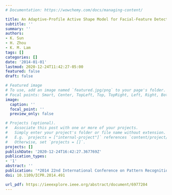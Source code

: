 ```yaml
---
# Documentation: https://wowchemy.com/docs/managing-content/

title: An Adaptive-Profile Active Shape Model for Facial-Feature Detection
subtitle: ''
summary: ''
authors:
- K. Sun
- H. Zhou
- K. M. Lam
tags: []
categories: []
date: '2014-01-01'
lastmod: 2020-12-24T11:42:27-05:00
featured: false
draft: false

# Featured image
# To use, add an image named `featured.jpg/png` to your page's folder.
# Focal points: Smart, Center, TopLeft, Top, TopRight, Left, Right, BottomLeft, Bottom, BottomRight.
image:
  caption: ''
  focal_point: ''
  preview_only: false

# Projects (optional).
#   Associate this post with one or more of your projects.
#   Simply enter your project's folder or file name without extension.
#   E.g. `projects = ["internal-project"]` references `content/project/deep-learning/index.md`.
#   Otherwise, set `projects = []`.
projects: []
publishDate: '2020-12-24T16:42:27.367769Z'
publication_types:
- '1'
abstract: ''
publication: '*2014 22nd International Conference on Pattern Recognition*'
doi: 10.1109/ICPR.2014.491

url_pdf: https://ieeexplore.ieee.org/abstract/document/6977204
---
```

